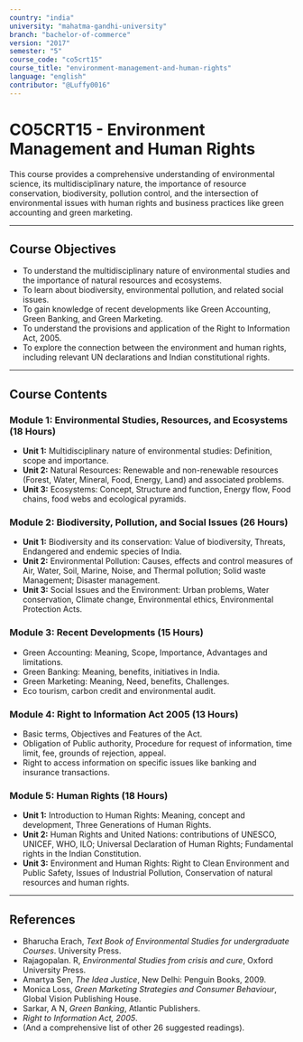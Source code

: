 ```yaml
---
country: "india"
university: "mahatma-gandhi-university"
branch: "bachelor-of-commerce"
version: "2017"
semester: "5"
course_code: "co5crt15"
course_title: "environment-management-and-human-rights"
language: "english"
contributor: "@Luffy0016"
---
```

# CO5CRT15 - Environment Management and Human Rights

This course provides a comprehensive understanding of environmental science, its multidisciplinary nature, the importance of resource conservation, biodiversity, pollution control, and the intersection of environmental issues with human rights and business practices like green accounting and green marketing.

---
## Course Objectives

* To understand the multidisciplinary nature of environmental studies and the importance of natural resources and ecosystems.
* To learn about biodiversity, environmental pollution, and related social issues.
* To gain knowledge of recent developments like Green Accounting, Green Banking, and Green Marketing.
* To understand the provisions and application of the Right to Information Act, 2005.
* To explore the connection between the environment and human rights, including relevant UN declarations and Indian constitutional rights.

---
## Course Contents

### Module 1: Environmental Studies, Resources, and Ecosystems (18 Hours)
* **Unit 1:** Multidisciplinary nature of environmental studies: Definition, scope and importance.
* **Unit 2:** Natural Resources: Renewable and non-renewable resources (Forest, Water, Mineral, Food, Energy, Land) and associated problems.
* **Unit 3:** Ecosystems: Concept, Structure and function, Energy flow, Food chains, food webs and ecological pyramids.

### Module 2: Biodiversity, Pollution, and Social Issues (26 Hours)
* **Unit 1:** Biodiversity and its conservation: Value of biodiversity, Threats, Endangered and endemic species of India.
* **Unit 2:** Environmental Pollution: Causes, effects and control measures of Air, Water, Soil, Marine, Noise, and Thermal pollution; Solid waste Management; Disaster management.
* **Unit 3:** Social Issues and the Environment: Urban problems, Water conservation, Climate change, Environmental ethics, Environmental Protection Acts.

### Module 3: Recent Developments (15 Hours)
* Green Accounting: Meaning, Scope, Importance, Advantages and limitations.
* Green Banking: Meaning, benefits, initiatives in India.
* Green Marketing: Meaning, Need, benefits, Challenges.
* Eco tourism, carbon credit and environmental audit.

### Module 4: Right to Information Act 2005 (13 Hours)
* Basic terms, Objectives and Features of the Act.
* Obligation of Public authority, Procedure for request of information, time limit, fee, grounds of rejection, appeal.
* Right to access information on specific issues like banking and insurance transactions.

### Module 5: Human Rights (18 Hours)
* **Unit 1:** Introduction to Human Rights: Meaning, concept and development, Three Generations of Human Rights.
* **Unit 2:** Human Rights and United Nations: contributions of UNESCO, UNICEF, WHO, ILO; Universal Declaration of Human Rights; Fundamental rights in the Indian Constitution.
* **Unit 3:** Environment and Human Rights: Right to Clean Environment and Public Safety, Issues of Industrial Pollution, Conservation of natural resources and human rights.

---
## References
* Bharucha Erach, *Text Book of Environmental Studies for undergraduate Courses*. University Press.
* Rajagopalan. R, *Environmental Studies from crisis and cure*, Oxford University Press.
* Amartya Sen, *The Idea Justice*, New Delhi: Penguin Books, 2009.
* Monica Loss, *Green Marketing Strategies and Consumer Behaviour*, Global Vision Publishing House.
* Sarkar, A N, *Green Banking*, Atlantic Publishers.
* *Right to Information Act, 2005*.
* (And a comprehensive list of other 26 suggested readings).
